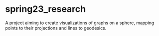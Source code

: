 # spring23_research

A project aiming to create visualizations of graphs on a sphere, mapping points to their projections and lines to geodesics.
